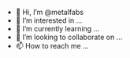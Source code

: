 - 👋 Hi, I’m @metalfabs
- 👀 I’m interested in ...
- 🌱 I’m currently learning ...
- 💞️ I’m looking to collaborate on ...
- 📫 How to reach me ...

<!---
metalfabs/metalfabs is a ✨ special ✨ repository because its `README.md` (this file) appears on your GitHub profile.
You can click the Preview link to take a look at your changes.
--->
